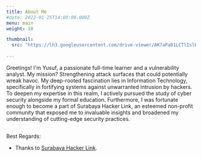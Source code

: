 ```yaml
---
title: About Me
#date: 2022-01-25T14:00:00.000Z
menu: main
weight: 10

thumbnail:
  src: "https://lh3.googleusercontent.com/drive-viewer/AK7aPaD1LCTlIslBr-qqTHLgBxBoMZ7dhLipaC7d8yWnVeUY7XiFbtQILict4C2Xham7qdQizqLic-g7Bl1mtxJUP5zPJ3RoGA=s2560"
  
---
```



Greetings! I'm Yusuf, a passionate full-time learner and a vulnerability analyst. My mission? Strengthening attack surfaces that could potentially wreak havoc. My deep-rooted fascination lies in Information Technology, specifically in fortifying systems against unwarranted intrusion by hackers. To deepen my expertise in this realm, I actively pursued the study of cyber security alongside my formal education. Furthermore, I was fortunate enough to become a part of Surabaya Hacker Link, an esteemed non-profit community that exposed me to invaluable insights and broadened my understanding of cutting-edge security practices.

## 

Best Regards:

* Thanks to [Surabaya Hacker Link](https://surabayahackerlink.org/).

